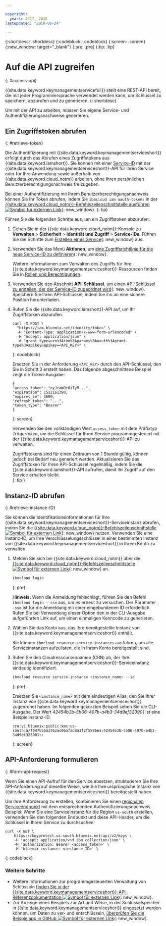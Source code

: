 ```yaml
---

copyright:
  years: 2017, 2018
lastupdated: "2018-08-24"

---
```


{:shortdesc: .shortdesc}
{:codeblock: .codeblock}
{:screen: .screen}
{:new_window: target="_blank"}
{:pre: .pre}
{:tip: .tip}

# Auf die API zugreifen
{: #access-api}

{{site.data.keyword.keymanagementservicefull}} stellt eine REST-API bereit, die mit jeder Programmiersprache verwendet werden kann, um Schlüssel zu speichern, abzurufen und zu generieren.
{: shortdesc}

Um mit der API zu arbeiten, müssen Sie eigene Service- und Authentifizierungsnachweise generieren. 

## Ein Zugriffstoken abrufen
{: #retrieve-token}

Die Authentifizierung mit {{site.data.keyword.keymanagementserviceshort}} erfolgt durch das Abrufen eines Zugriffstokens aus {{site.data.keyword.iamshort}}. Sie können mit einer [Service-ID](/docs/iam/serviceid.html#serviceids) mit der {{site.data.keyword.keymanagementserviceshort}}-API für Ihren Service oder für Ihre Anwendung sowie außerhalb von {{site.data.keyword.cloud_notm}} arbeiten, ohne Ihren persönlichen Benutzerberechtigungsnachweis freizugeben.  

Bei einer Authentifizierung mit Ihrem Benutzerberechtigungsnachweis können Sie Ihr Token abrufen, indem Sie `ibmcloud iam oauth-tokens` in der [{{site.data.keyword.cloud_notm}}-Befehlszeilenschnittstelle ausführen ![Symbol für externen Link](../../icons/launch-glyph.svg "Symbol für externen Link")](/docs/cli/index.html#overview){: new_window}.
{: tip}

Führen Sie die folgenden Schritte aus, um ein Zugriffstoken abzurufen:

1. Gehen Sie in der {{site.data.keyword.cloud_notm}}-Konsole zu **Verwalten** &gt; **Sicherheit** &gt; **Identität und Zugriff** &gt; **Service-IDs**. Führen Sie die Schritte zum [Erstellen eines Service](/docs/iam/serviceid.html#creating-a-service-id){: new_window} aus.
2. Verwenden Sie das Menü **Aktionen**, um [eine Zugriffsrichtlinie für die neue Service-ID zu definieren](/docs/iam/serviceidaccess.html){: new_window}.
    
    Weitere Informationen zum Verwalten des Zugriffs für Ihre {{site.data.keyword.keymanagementserviceshort}}-Ressourcen finden Sie in [Rollen und Berechtigungen](/docs/services/key-protect/manage-access.html#roles).
3. Verwenden Sie den Abschnitt **API-Schlüssel**, um [einen API-Schlüssel zu erstellen, der der Service-ID zugeordnet wird](/docs/iam/serviceid_keys.html#serviceidapikeys){: new_window}. Speichern Sie Ihren API-Schlüssel, indem Sie ihn an eine sichere Position herunterladen.
4. Rufen Sie die {{site.data.keyword.iamshort}}-API auf, um Ihr Zugriffstoken abzurufen.

    ```cURL
    curl -X POST \
      "https://iam.bluemix.net/identity/token" \
      -H "Content-Type: application/x-www-form-urlencoded" \
      -H "Accept: application/json" \
      -d "grant_type=urn%3Aibm%3Aparams%3Aoauth%3Agrant-type%3Aapikey&apikey=<API_KEY>" \ 
    ```
    {: codeblock}

    Ersetzen Sie in der Anforderung `<API_KEY>` durch den API-Schlüssel, den Sie in Schritt 3 erstellt haben. Das folgende abgeschnittene Beispiel zeigt die Token-Ausgabe:

    ```
    {
    "access_token": "eyJraWQiOiIyM...",
    "expiration": 1512161390,
    "expires_in": 3600,
    "refresh_token": "...",
    "token_type": "Bearer"
    }
    ```
    {: screen}

    Verwenden Sie den vollständigen Wert `access_token` mit dem Präfixtyp _Trägertoken_, um die Schlüssel für Ihren Service programmgesteuert mit der {{site.data.keyword.keymanagementserviceshort}}-API zu verwalten. 

    Zugriffstokens sind für einen Zeitraum von 1 Stunde gültig, können jedoch bei Bedarf neu generiert werden. Aktualisieren Sie das Zugriffstoken für Ihren API-Schlüssel regelmäßig, indem Sie die {{site.data.keyword.iamshort}}-API aufrufen, damit Ihr Zugriff auf den Service erhalten bleibt.   
    {: tip }

## Instanz-ID abrufen
{: #retrieve-instance-ID}

Sie können die Identifikationsinformationen für Ihre {{site.data.keyword.keymanagementserviceshort}}-Serviceinstanz abrufen, indem Sie die [{{site.data.keyword.cloud_notm}}-Befehlszeilenschnittstelle ![Symbol für externen Link](../../icons/launch-glyph.svg "Symbol für externen Link")](/docs/cli/index.html#overview){: new_window} nutzen. Verwenden Sie eine Instanz-ID, um Ihre Verschlüsselungsschlüssel in einer bestimmten Instanz von {{site.data.keyword.keymanagementserviceshort}} in Ihrem Konto zu verwalten. 

1. Melden Sie sich bei {{site.data.keyword.cloud_notm}} über die [{{site.data.keyword.cloud_notm}}-Befehlszeilenschnittstelle ![Symbol für externen Link](../../icons/launch-glyph.svg "Symbol für externen Link")](/docs/cli/index.html#overview){: new_window} an.

    ```sh
    ibmcloud login 
    ```
    {: pre}

    **Hinweis:** Wenn die Anmeldung fehlschlägt, führen Sie den Befehl `ibmcloud login --sso` aus, um es erneut zu versuchen. Der Parameter `--sso` ist für die Anmeldung mit einer eingebundenen ID erforderlich. Rufen Sie bei Verwendung dieser Option den in der CLI-Ausgabe aufgeführten Link auf, um einen einmaligen Kenncode zu generieren.

2. Wählen Sie das Konto aus, das Ihre bereitgestellte Instanz von {{site.data.keyword.keymanagementserviceshort}} enthält.

    Sie können `ibmcloud resource service-instances` ausführen, um alle Serviceinstanzen aufzulisten, die in Ihrem Konto bereitgestellt sind.

3. Rufen Sie den Cloudressourcennamen (CRN) ab, der Ihre {{site.data.keyword.keymanagementserviceshort}}-Serviceinstanz eindeutig identifiziert. 

    ```sh
    ibmcloud resource service-instance <instance_name> --id
    ```
    {: pre}

    Ersetzen Sie `<instance_name>` mit dem eindeutigen Alias, den Sie Ihrer Instanz von {{site.data.keyword.keymanagementserviceshort}} zugeordnet haben. Im folgenden gekürzten Beispiel sehen Sie die CLI-Ausgabe. Der Wert _42454b3b-5b06-407b-a4b3-34d9ef323901_ ist eine Beispielinstanz-ID.

    ```
    crn:v1:bluemix:public:kms:us-south:a/f047b55a3362ac06afad8a3f2f5586ea:42454b3b-5b06-407b-a4b3-34d9ef323901::
    ```
    {: screen}

## API-Anforderung formulieren
{: #form-api-request}

Wenn Sie einen API-Aufruf für den Service absetzen, strukturieren Sie Ihre API-Anforderung auf dieselbe Weise, wie Sie Ihre ursprüngliche Instanz von {{site.data.keyword.keymanagementserviceshort}} bereitgestellt haben. 

Um Ihre Anforderung zu erstellen, kombinieren Sie einen [regionalen Serviceendpunkt](/docs/services/key-protect/regions.html) mit dem entsprechenden Authentifizierungsnachweis. Beispiel: Wenn Sie eine Serviceinstanz für die Region `us-south` erstellen, verwenden Sie den folgenden Endpunkt und diese API-Header, um die Schlüssel in Ihrem Service zu durchsuchen:

```cURL
curl -X GET \
    https://keyprotect.us-south.bluemix.net/api/v2/keys \
    -H 'accept: application/vnd.ibm.collection+json' \
    -H 'authorization: Bearer <access_token>' \
    -H 'bluemix-instance: <instance_ID>' \
```
{: codeblock} 

### Weitere Schritte

- Weitere Informationen zur programmgesteuerten Verwaltung von Schlüsseln [finden Sie in der {{site.data.keyword.keymanagementserviceshort}}-API-Referenzdokumentation ![Symbol für externen Link](../../icons/launch-glyph.svg "Symbol für externen Link")](https://console.bluemix.net/apidocs/kms){: new_window}.
- Zur Anzeige eines Beispiels zur Art und Weise, in der Schlüsselspeicher in {{site.data.keyword.keymanagementserviceshort}} eingesetzt werden können, um Daten zu ver- und entschlüsseln, [überprüfen Sie die Beispielapp in GitHub ![Symbol für externen Link](../../icons/launch-glyph.svg "Symbol für externen Link")](https://github.com/IBM-Bluemix/key-protect-helloworld-python){: new_window}.
